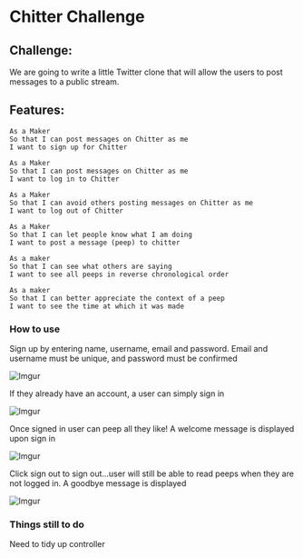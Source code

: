 Chitter Challenge
=================

Challenge:
-------

We are going to write a little Twitter clone that will allow the users to post messages to a public stream.

Features:
-------

```
As a Maker
So that I can post messages on Chitter as me
I want to sign up for Chitter

As a Maker
So that I can post messages on Chitter as me
I want to log in to Chitter

As a Maker
So that I can avoid others posting messages on Chitter as me
I want to log out of Chitter

As a Maker
So that I can let people know what I am doing  
I want to post a message (peep) to chitter

As a maker
So that I can see what others are saying  
I want to see all peeps in reverse chronological order

As a maker
So that I can better appreciate the context of a peep
I want to see the time at which it was made
```

### How to use

Sign up by entering name, username, email and password. Email and username must be unique, and password must be confirmed

![Imgur](http://i.imgur.com/PhIZtCb.png)

If they already have an account, a user can simply sign in

![Imgur](http://i.imgur.com/kafTCOb.png)

Once signed in user can peep all they like! A welcome message is displayed upon sign in

![Imgur](http://i.imgur.com/N96woBr.png)

Click sign out to sign out...user will still be able to read peeps when they are not logged in. A goodbye message is displayed

![Imgur](http://i.imgur.com/Nk2IKmb.png)

### Things still to do

Need to tidy up controller
